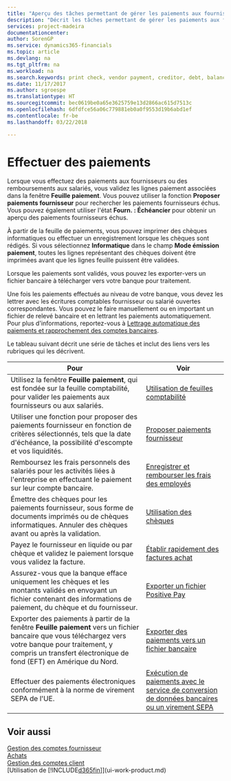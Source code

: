```yaml
---
title: "Aperçu des tâches permettant de gérer les paiements aux fournisseurs| Microsoft Docs"
description: "Décrit les tâches permettant de gérer les paiements aux fournisseurs ou aux créditeurs, y compris la validation de lignes paiement et d'obtenir un aperçu du solde échu."
services: project-madeira
documentationcenter: 
author: SorenGP
ms.service: dynamics365-financials
ms.topic: article
ms.devlang: na
ms.tgt_pltfrm: na
ms.workload: na
ms.search.keywords: print check, vendor payment, creditor, debt, balance due, AP
ms.date: 11/17/2017
ms.author: sgroespe
ms.translationtype: HT
ms.sourcegitcommit: bec0619be0a65e3625759e13d2866ac615d7513c
ms.openlocfilehash: 6dfdfce56a06c779881eb0a0f9553d19b6abd1ef
ms.contentlocale: fr-be
ms.lasthandoff: 03/22/2018

---
```

# <a name="making-payments"></a>Effectuer des paiements
Lorsque vous effectuez des paiements aux fournisseurs ou des remboursements aux salariés, vous validez les lignes paiement associées dans la fenêtre **Feuille paiement**. Vous pouvez utiliser la fonction **Proposer paiements fournisseur** pour rechercher les paiements fournisseurs échus. Vous pouvez également utiliser l'état **Fourn. : Échéancier** pour obtenir un aperçu des paiements fournisseurs échus.

À partir de la feuille de paiements, vous pouvez imprimer des chèques informatiques ou effectuer un enregistrement lorsque les chèques sont rédigés. Si vous sélectionnez **Informatique** dans le champ **Mode émission paiement**, toutes les lignes représentant des chèques doivent être imprimées avant que les lignes feuille puissent être validées.

Lorsque les paiements sont validés, vous pouvez les exporter-vers un fichier bancaire à télécharger vers votre banque pour traitement.

Une fois les paiements effectués au niveau de votre banque, vous devez les lettrer avec les écritures comptables fournisseur ou salarié ouvertes correspondantes. Vous pouvez le faire manuellement ou en important un fichier de relevé bancaire et en lettrant les paiements automatiquement. Pour plus d'informations, reportez-vous à [Lettrage automatique des paiements et rapprochement des comptes bancaires](receivables-apply-payments-auto-reconcile-bank-accounts.md).

Le tableau suivant décrit une série de tâches et inclut des liens vers les rubriques qui les décrivent.

| Pour | Voir |
| --- | --- |
|Utilisez la fenêtre **Feuille paiement**, qui est fondée sur la feuille comptabilité, pour valider les paiements aux fournisseurs ou aux salariés.|[Utilisation de feuilles comptabilité](ui-work-general-journals.md)|
| Utiliser une fonction pour proposer des paiements fournisseur en fonction de critères sélectionnés, tels que la date d'échéance, la possibilité d'escompte et vos liquidités. |[Proposer paiements fournisseur](payables-how-suggest-vendor-payments.md) |
|Remboursez les frais personnels des salariés pour les activités liées à l'entreprise en effectuant le paiement sur leur compte bancaire.|[Enregistrer et rembourser les frais des employés](finance-how-record-reimburse-employee-expenses.md)|
| Émettre des chèques pour les paiements fournisseur, sous forme de documents imprimés ou de chèques informatiques. Annuler des chèques avant ou après la validation. |[Utilisation des chèques](payables-how-work-checks.md) |
| Payez le fournisseur en liquide ou par chèque et validez le paiement lorsque vous validez la facture. |[Établir rapidement des factures achat](finance-how-to-settle-purchase-invoices-promptly.md) |
| Assurez-vous que la banque efface uniquement les chèques et les montants validés en envoyant un fichier contenant des informations de paiement, du chèque et du fournisseur. |[Exporter un fichier Positive Pay](finance-how-positive-pay.md) |
|Exporter des paiements à partir de la fenêtre **Feuille paiement** vers un fichier bancaire que vous téléchargez vers votre banque pour traitement, y compris un transfert électronique de fond (EFT) en Amérique du Nord. |[Exporter des paiements vers un fichier bancaire](payables-how-export-payments-bank-file.md)|
|Effectuer des paiements électroniques conformément à la norme de virement SEPA de l'UE.|[Exécution de paiements avec le service de conversion de données bancaires ou un virement SEPA](finance-make-payments-with-bank-data-conversion-service-or-sepa-credit-transfer.md)|    

## <a name="see-also"></a>Voir aussi
[Gestion des comptes fournisseur](payables-manage-payables.md)  
[Achats](purchasing-manage-purchasing.md)  
[Gestion des comptes client](receivables-manage-receivables.md)  
[Utilisation de [!INCLUDE[d365fin](includes/d365fin_md.md)]](ui-work-product.md)  

